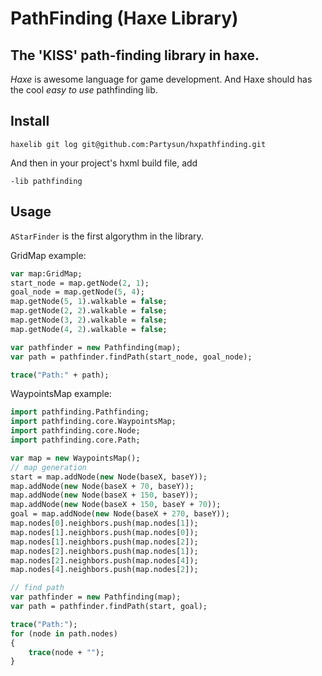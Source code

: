 PathFinding (Haxe Library)
==============
## The 'KISS' path-finding library in haxe. ##

*Haxe* is awesome language for game development. And Haxe should has the cool *easy to use* pathfinding lib.

Install
------

`haxelib git log git@github.com:Partysun/hxpathfinding.git`

And then in your project's hxml build file, add

`-lib pathfinding`


Usage
-----------

`AStarFinder` is the first algorythm in the library.

GridMap example:
```haxe
var map:GridMap;
start_node = map.getNode(2, 1);
goal_node = map.getNode(5, 4);
map.getNode(5, 1).walkable = false;
map.getNode(2, 2).walkable = false;
map.getNode(3, 2).walkable = false;
map.getNode(4, 2).walkable = false;

var pathfinder = new Pathfinding(map);
var path = pathfinder.findPath(start_node, goal_node);

trace("Path:" + path);
```

WaypointsMap example:
```haxe
import pathfinding.Pathfinding;
import pathfinding.core.WaypointsMap;
import pathfinding.core.Node;
import pathfinding.core.Path;

var map = new WaypointsMap();
// map generation
start = map.addNode(new Node(baseX, baseY));
map.addNode(new Node(baseX + 70, baseY));
map.addNode(new Node(baseX + 150, baseY));
map.addNode(new Node(baseX + 150, baseY + 70));
goal = map.addNode(new Node(baseX + 270, baseY));
map.nodes[0].neighbors.push(map.nodes[1]);
map.nodes[1].neighbors.push(map.nodes[0]);
map.nodes[1].neighbors.push(map.nodes[2]);
map.nodes[2].neighbors.push(map.nodes[1]);
map.nodes[2].neighbors.push(map.nodes[4]);
map.nodes[4].neighbors.push(map.nodes[2]);

// find path
var pathfinder = new Pathfinding(map);
var path = pathfinder.findPath(start, goal);

trace("Path:");
for (node in path.nodes)
{
    trace(node + "");
}
```

